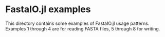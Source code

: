 FastaIO.jl examples
===================

This directory contains some examples of FastaIO.jl usage patterns.
Examples 1 through 4 are for reading FASTA files, 5 through 8 for
writing.
